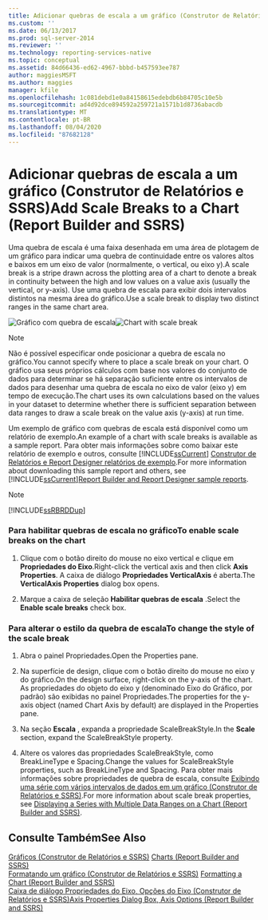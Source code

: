 ```yaml
---
title: Adicionar quebras de escala a um gráfico (Construtor de Relatórios e SSRS) | Microsoft Docs
ms.custom: ''
ms.date: 06/13/2017
ms.prod: sql-server-2014
ms.reviewer: ''
ms.technology: reporting-services-native
ms.topic: conceptual
ms.assetid: 84d66436-ed62-4967-bbbd-b457593ee787
author: maggiesMSFT
ms.author: maggies
manager: kfile
ms.openlocfilehash: 1c081debd1e0a84158615edebdb6b84705c10e5b
ms.sourcegitcommit: ad4d92dce894592a259721a1571b1d8736abacdb
ms.translationtype: MT
ms.contentlocale: pt-BR
ms.lasthandoff: 08/04/2020
ms.locfileid: "87682128"
---
```

# <a name="add-scale-breaks-to-a-chart-report-builder-and-ssrs"></a><span data-ttu-id="12193-102">Adicionar quebras de escala a um gráfico (Construtor de Relatórios e SSRS)</span><span class="sxs-lookup"><span data-stu-id="12193-102">Add Scale Breaks to a Chart (Report Builder and SSRS)</span></span>
  <span data-ttu-id="12193-103">Uma quebra de escala é uma faixa desenhada em uma área de plotagem de um gráfico para indicar uma quebra de continuidade entre os valores altos e baixos em um eixo de valor (normalmente, o vertical, ou eixo y).</span><span class="sxs-lookup"><span data-stu-id="12193-103">A scale break is a stripe drawn across the plotting area of a chart to denote a break in continuity between the high and low values on a value axis (usually the vertical, or y-axis).</span></span> <span data-ttu-id="12193-104">Use uma quebra de escala para exibir dois intervalos distintos na mesma área do gráfico.</span><span class="sxs-lookup"><span data-stu-id="12193-104">Use a scale break to display two distinct ranges in the same chart area.</span></span>  
  
 <span data-ttu-id="12193-105">![Gráfico com quebra de escala](../media/rs-multipledatarangeschart-scalebreak.gif "Gráfico com quebra de escala")</span><span class="sxs-lookup"><span data-stu-id="12193-105">![Chart with scale break](../media/rs-multipledatarangeschart-scalebreak.gif "Chart with scale break")</span></span>  
  
> [!NOTE]  
>  <span data-ttu-id="12193-106">Não é possível especificar onde posicionar a quebra de escala no gráfico.</span><span class="sxs-lookup"><span data-stu-id="12193-106">You cannot specify where to place a scale break on your chart.</span></span> <span data-ttu-id="12193-107">O gráfico usa seus próprios cálculos com base nos valores do conjunto de dados para determinar se há separação suficiente entre os intervalos de dados para desenhar uma quebra de escala no eixo de valor (eixo y) em tempo de execução.</span><span class="sxs-lookup"><span data-stu-id="12193-107">The chart uses its own calculations based on the values in your dataset to determine whether there is sufficient separation between data ranges to draw a scale break on the value axis (y-axis) at run time.</span></span>  
  
 <span data-ttu-id="12193-108">Um exemplo de gráfico com quebras de escala está disponível como um relatório de exemplo.</span><span class="sxs-lookup"><span data-stu-id="12193-108">An example of a chart with scale breaks is available as a sample report.</span></span> <span data-ttu-id="12193-109">Para obter mais informações sobre como baixar este relatório de exemplo e outros, consulte [!INCLUDE[ssCurrent](../../includes/sscurrent-md.md)] [Construtor de Relatórios e Report Designer relatórios de exemplo](https://go.microsoft.com/fwlink/?LinkId=198283).</span><span class="sxs-lookup"><span data-stu-id="12193-109">For more information about downloading this sample report and others, see [!INCLUDE[ssCurrent](../../includes/sscurrent-md.md)][Report Builder and Report Designer sample reports](https://go.microsoft.com/fwlink/?LinkId=198283).</span></span>  
  
> [!NOTE]  
>  [!INCLUDE[ssRBRDDup](../../includes/ssrbrddup-md.md)]  
  
### <a name="to-enable-scale-breaks-on-the-chart"></a><span data-ttu-id="12193-110">Para habilitar quebras de escala no gráfico</span><span class="sxs-lookup"><span data-stu-id="12193-110">To enable scale breaks on the chart</span></span>  
  
1.  <span data-ttu-id="12193-111">Clique com o botão direito do mouse no eixo vertical e clique em **Propriedades do Eixo**.</span><span class="sxs-lookup"><span data-stu-id="12193-111">Right-click the vertical axis and then click **Axis Properties**.</span></span> <span data-ttu-id="12193-112">A caixa de diálogo **Propriedades VerticalAxis** é aberta.</span><span class="sxs-lookup"><span data-stu-id="12193-112">The **VerticalAxis Properties** dialog box opens.</span></span>  
  
2.  <span data-ttu-id="12193-113">Marque a caixa de seleção **Habilitar quebras de escala** .</span><span class="sxs-lookup"><span data-stu-id="12193-113">Select the **Enable scale breaks** check box.</span></span>  
  
### <a name="to-change-the-style-of-the-scale-break"></a><span data-ttu-id="12193-114">Para alterar o estilo da quebra de escala</span><span class="sxs-lookup"><span data-stu-id="12193-114">To change the style of the scale break</span></span>  
  
1.  <span data-ttu-id="12193-115">Abra o painel Propriedades.</span><span class="sxs-lookup"><span data-stu-id="12193-115">Open the Properties pane.</span></span>  
  
2.  <span data-ttu-id="12193-116">Na superfície de design, clique com o botão direito do mouse no eixo y do gráfico.</span><span class="sxs-lookup"><span data-stu-id="12193-116">On the design surface, right-click on the y-axis of the chart.</span></span> <span data-ttu-id="12193-117">As propriedades do objeto do eixo y (denominado Eixo do Gráfico, por padrão) são exibidas no painel Propriedades.</span><span class="sxs-lookup"><span data-stu-id="12193-117">The properties for the y-axis object (named Chart Axis by default) are displayed in the Properties pane.</span></span>  
  
3.  <span data-ttu-id="12193-118">Na seção **Escala** , expanda a propriedade ScaleBreakStyle.</span><span class="sxs-lookup"><span data-stu-id="12193-118">In the **Scale** section, expand the ScaleBreakStyle property.</span></span>  
  
4.  <span data-ttu-id="12193-119">Altere os valores das propriedades ScaleBreakStyle, como BreakLineType e Spacing.</span><span class="sxs-lookup"><span data-stu-id="12193-119">Change the values for ScaleBreakStyle properties, such as BreakLineType and Spacing.</span></span> <span data-ttu-id="12193-120">Para obter mais informações sobre propriedades de quebra de escala, consulte [Exibindo uma série com vários intervalos de dados em um gráfico &#40;Construtor de Relatórios e SSRS&#41;](displaying-a-series-with-multiple-data-ranges-on-a-chart.md).</span><span class="sxs-lookup"><span data-stu-id="12193-120">For more information about scale break properties, see [Displaying a Series with Multiple Data Ranges on a Chart &#40;Report Builder and SSRS&#41;](displaying-a-series-with-multiple-data-ranges-on-a-chart.md).</span></span>  
  
## <a name="see-also"></a><span data-ttu-id="12193-121">Consulte Também</span><span class="sxs-lookup"><span data-stu-id="12193-121">See Also</span></span>  
 <span data-ttu-id="12193-122">[Gráficos &#40;Construtor de Relatórios e SSRS&#41;](charts-report-builder-and-ssrs.md) </span><span class="sxs-lookup"><span data-stu-id="12193-122">[Charts &#40;Report Builder and SSRS&#41;](charts-report-builder-and-ssrs.md) </span></span>  
 <span data-ttu-id="12193-123">[Formatando um gráfico &#40;Construtor de Relatórios e SSRS&#41;](formatting-a-chart-report-builder-and-ssrs.md) </span><span class="sxs-lookup"><span data-stu-id="12193-123">[Formatting a Chart &#40;Report Builder and SSRS&#41;](formatting-a-chart-report-builder-and-ssrs.md) </span></span>  
 [<span data-ttu-id="12193-124">Caixa de diálogo Propriedades do Eixo, Opções do Eixo &#40;Construtor de Relatórios e SSRS&#41;</span><span class="sxs-lookup"><span data-stu-id="12193-124">Axis Properties Dialog Box, Axis Options &#40;Report Builder and SSRS&#41;</span></span>](../axis-properties-dialog-box-axis-options-report-builder-and-ssrs.md)  
  
  
